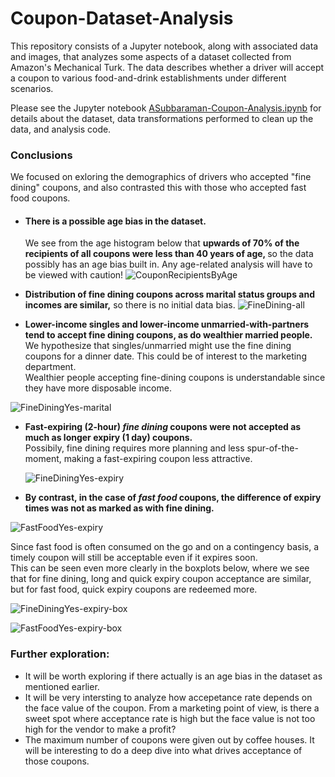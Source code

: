 # Coupon-Dataset-Analysis
This repository consists of a Jupyter notebook, along with associated data and images, that analyzes some aspects of a dataset collected 
from Amazon's Mechanical Turk. The data describes whether a driver will accept a coupon to various food-and-drink establishments under 
different scenarios.

Please see the Jupyter notebook [ASubbaraman-Coupon-Analysis.ipynb](https://github.com/Vamana/Coupon-Dataset-Analysis/blob/main/ASubbaraman-Coupon-Analysis.ipynb) for details about the dataset, data transformations performed to clean up the data, and analysis code. 

### Conclusions
We focused on exloring the demographics of drivers who accepted "fine dining" coupons, and also contrasted this with those who accepted fast food coupons. <br/>
- #### <b>There is a possible age bias in the dataset.</b> <br/>
  We see from the age histogram below that <b>upwards of 70% of the recipients of all coupons were less than 40 years of age, </b> so the data possibly has an age bias built in.  Any age-related analysis will have to be viewed with caution!
  ![CouponRecipientsByAge](https://github.com/Vamana/Coupon-Dataset-Analysis/assets/7783577/bb6b7b00-f56c-41aa-80dc-89bf27aa5832)

- <b>Distribution of fine dining coupons across marital status groups and incomes are similar,</b> so there is no initial data bias.
![FineDining-all](https://github.com/Vamana/Coupon-Dataset-Analysis/assets/7783577/08b8516f-708e-4dfe-992f-12d2cfaaa2cf)

- <b>Lower-income singles and lower-income unmarried-with-partners tend to accept fine dining coupons, as do wealthier married people.</b> <br/>
We hypothesize that singles/unmarried might use the fine dining coupons for a dinner date. This could be of interest to the marketing department.<br/>
Wealthier people accepting fine-dining coupons is understandable since they have more disposable income.

![FineDiningYes-marital](https://github.com/Vamana/Coupon-Dataset-Analysis/assets/7783577/227f8e9b-32aa-4e73-8d84-d1db65dc0bef)

- <b>Fast-expiring (2-hour) _fine dining_ coupons were not accepted as much as longer expiry (1 day) coupons.</b> <br/>
  Possibily, fine dining requires more planning and less spur-of-the-moment, making a fast-expiring coupon less attractive.

  ![FineDiningYes-expiry](https://github.com/Vamana/Coupon-Dataset-Analysis/assets/7783577/747a4dfd-5e6b-461a-a054-568cf0bb0c35)

- <b>By contrast, in the case of _fast food_ coupons, the difference of expiry times was not as marked as with fine dining.</b> <br/>
  
![FastFoodYes-expiry](https://github.com/Vamana/Coupon-Dataset-Analysis/assets/7783577/b5de5e65-8e85-4387-8ebf-9543a1130fde)

Since fast food is often consumed on the go and on a contingency basis, a timely coupon will still be acceptable even if it expires soon. </br>
This can be seen even more clearly in the boxplots below, where we see that for fine dining, long and quick expiry coupon acceptance are similar, but for fast food, quick expiry coupons are redeemed more.


![FineDiningYes-expiry-box](https://github.com/Vamana/Coupon-Dataset-Analysis/assets/7783577/dfd3d2b5-db0f-4019-9501-550d33bd57d9)


![FastFoodYes-expiry-box](https://github.com/Vamana/Coupon-Dataset-Analysis/assets/7783577/e0fd9e2d-8590-4d97-8421-e9b47e136444)

### Further exploration:
- It will be worth exploring if there actually is an age bias in the dataset as mentioned earlier.
- It will be very intersting to analyze how accepetance rate depends on the face value of the coupon. From a marketing point of view, is there a sweet spot where acceptance rate is high but the face value is not too high for the vendor to make a profit?
- The maximum number of coupons were given out by coffee houses. It will be interesting to do a deep dive into what drives acceptance of those coupons.

